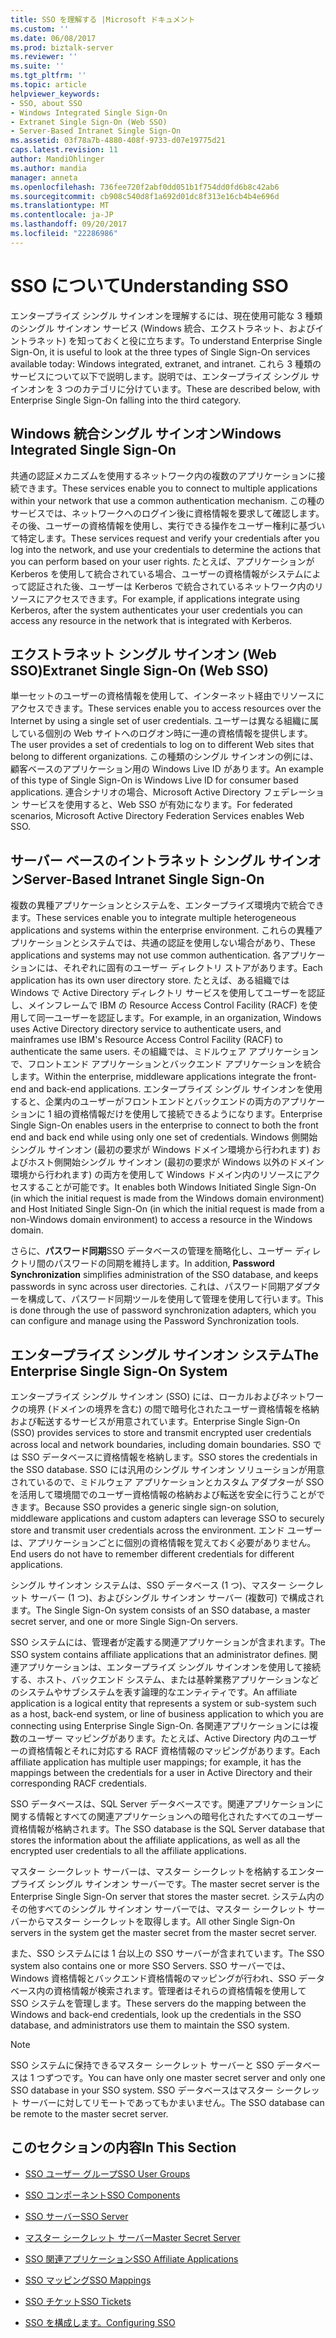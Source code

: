 ```yaml
---
title: SSO を理解する |Microsoft ドキュメント
ms.custom: ''
ms.date: 06/08/2017
ms.prod: biztalk-server
ms.reviewer: ''
ms.suite: ''
ms.tgt_pltfrm: ''
ms.topic: article
helpviewer_keywords:
- SSO, about SSO
- Windows Integrated Single Sign-On
- Extranet Single Sign-On (Web SSO)
- Server-Based Intranet Single Sign-On
ms.assetid: 03f78a7b-4880-408f-9733-d07e19775d21
caps.latest.revision: 11
author: MandiOhlinger
ms.author: mandia
manager: anneta
ms.openlocfilehash: 736fee720f2abf0dd051b1f754dd0fd6b8c42ab6
ms.sourcegitcommit: cb908c540d8f1a692d01dc8f313e16cb4b4e696d
ms.translationtype: MT
ms.contentlocale: ja-JP
ms.lasthandoff: 09/20/2017
ms.locfileid: "22286986"
---
```

# <a name="understanding-sso"></a><span data-ttu-id="7ec78-102">SSO について</span><span class="sxs-lookup"><span data-stu-id="7ec78-102">Understanding SSO</span></span>
<span data-ttu-id="7ec78-103">エンタープライズ シングル サインオンを理解するには、現在使用可能な 3 種類のシングル サインオン サービス (Windows 統合、エクストラネット、およびイントラネット) を知っておくと役に立ちます。</span><span class="sxs-lookup"><span data-stu-id="7ec78-103">To understand Enterprise Single Sign-On, it is useful to look at the three types of Single Sign-On services available today: Windows integrated, extranet, and intranet.</span></span> <span data-ttu-id="7ec78-104">これら 3 種類のサービスについて以下で説明します。説明では、エンタープライズ シングル サインオンを 3 つのカテゴリに分けています。</span><span class="sxs-lookup"><span data-stu-id="7ec78-104">These are described below, with Enterprise Single Sign-On falling into the third category.</span></span>  
  
## <a name="windows-integrated-single-sign-on"></a><span data-ttu-id="7ec78-105">Windows 統合シングル サインオン</span><span class="sxs-lookup"><span data-stu-id="7ec78-105">Windows Integrated Single Sign-On</span></span>  
 <span data-ttu-id="7ec78-106">共通の認証メカニズムを使用するネットワーク内の複数のアプリケーションに接続できます。</span><span class="sxs-lookup"><span data-stu-id="7ec78-106">These services enable you to connect to multiple applications within your network that use a common authentication mechanism.</span></span> <span data-ttu-id="7ec78-107">この種のサービスでは、ネットワークへのログイン後に資格情報を要求して確認します。その後、ユーザーの資格情報を使用し、実行できる操作をユーザー権利に基づいて特定します。</span><span class="sxs-lookup"><span data-stu-id="7ec78-107">These services request and verify your credentials after you log into the network, and use your credentials to determine the actions that you can perform based on your user rights.</span></span> <span data-ttu-id="7ec78-108">たとえば、アプリケーションが Kerberos を使用して統合されている場合、ユーザーの資格情報がシステムによって認証された後、ユーザーは Kerberos で統合されているネットワーク内のリソースにアクセスできます。</span><span class="sxs-lookup"><span data-stu-id="7ec78-108">For example, if applications integrate using Kerberos, after the system authenticates your user credentials you can access any resource in the network that is integrated with Kerberos.</span></span>  
  
## <a name="extranet-single-sign-on-web-sso"></a><span data-ttu-id="7ec78-109">エクストラネット シングル サインオン (Web SSO)</span><span class="sxs-lookup"><span data-stu-id="7ec78-109">Extranet Single Sign-On (Web SSO)</span></span>  
 <span data-ttu-id="7ec78-110">単一セットのユーザーの資格情報を使用して、インターネット経由でリソースにアクセスできます。</span><span class="sxs-lookup"><span data-stu-id="7ec78-110">These services enable you to access resources over the Internet by using a single set of user credentials.</span></span> <span data-ttu-id="7ec78-111">ユーザーは異なる組織に属している個別の Web サイトへのログオン時に一連の資格情報を提供します。</span><span class="sxs-lookup"><span data-stu-id="7ec78-111">The user provides a set of credentials to log on to different Web sites that belong to different organizations.</span></span> <span data-ttu-id="7ec78-112">この種類のシングル サインオンの例には、顧客ベースのアプリケーション用の Windows Live ID があります。</span><span class="sxs-lookup"><span data-stu-id="7ec78-112">An example of this type of Single Sign-On is Windows Live ID for consumer based applications.</span></span> <span data-ttu-id="7ec78-113">連合シナリオの場合、Microsoft Active Directory フェデレーション サービスを使用すると、Web SSO が有効になります。</span><span class="sxs-lookup"><span data-stu-id="7ec78-113">For federated scenarios, Microsoft Active Directory Federation Services enables Web SSO.</span></span>  
  
## <a name="server-based-intranet-single-sign-on"></a><span data-ttu-id="7ec78-114">サーバー ベースのイントラネット シングル サインオン</span><span class="sxs-lookup"><span data-stu-id="7ec78-114">Server-Based Intranet Single Sign-On</span></span>  
 <span data-ttu-id="7ec78-115">複数の異種アプリケーションとシステムを、エンタープライズ環境内で統合できます。</span><span class="sxs-lookup"><span data-stu-id="7ec78-115">These services enable you to integrate multiple heterogeneous applications and systems within the enterprise environment.</span></span> <span data-ttu-id="7ec78-116">これらの異種アプリケーションとシステムでは、共通の認証を使用しない場合があり、</span><span class="sxs-lookup"><span data-stu-id="7ec78-116">These applications and systems may not use common authentication.</span></span> <span data-ttu-id="7ec78-117">各アプリケーションには、それぞれに固有のユーザー ディレクトリ ストアがあります。</span><span class="sxs-lookup"><span data-stu-id="7ec78-117">Each application has its own user directory store.</span></span> <span data-ttu-id="7ec78-118">たとえば、ある組織では Windows で Active Directory ディレクトリ サービスを使用してユーザーを認証し、メインフレームで IBM の Resource Access Control Facility (RACF) を使用して同一ユーザーを認証します。</span><span class="sxs-lookup"><span data-stu-id="7ec78-118">For example, in an organization, Windows uses Active Directory directory service to authenticate users, and mainframes use IBM's Resource Access Control Facility (RACF) to authenticate the same users.</span></span> <span data-ttu-id="7ec78-119">その組織では、ミドルウェア アプリケーションで、フロントエンド アプリケーションとバックエンド アプリケーションを統合します。</span><span class="sxs-lookup"><span data-stu-id="7ec78-119">Within the enterprise, middleware applications integrate the front-end and back-end applications.</span></span> <span data-ttu-id="7ec78-120">エンタープライズ シングル サインオンを使用すると、企業内のユーザーがフロントエンドとバックエンドの両方のアプリケーションに 1 組の資格情報だけを使用して接続できるようになります。</span><span class="sxs-lookup"><span data-stu-id="7ec78-120">Enterprise Single Sign-On enables users in the enterprise to connect to both the front end and back end while using only one set of credentials.</span></span> <span data-ttu-id="7ec78-121">Windows 側開始シングル サインオン (最初の要求が Windows ドメイン環境から行われます) およびホスト側開始シングル サインオン (最初の要求が Windows 以外のドメイン環境から行われます) の両方を使用して Windows ドメイン内のリソースにアクセスすることが可能です。</span><span class="sxs-lookup"><span data-stu-id="7ec78-121">It enables both Windows Initiated Single Sign-On (in which the initial request is made from the Windows domain environment) and Host Initiated Single Sign-On (in which the initial request is made from a non-Windows domain environment) to access a resource in the Windows domain.</span></span>  
  
 <span data-ttu-id="7ec78-122">さらに、**パスワード同期**SSO データベースの管理を簡略化し、ユーザー ディレクトリ間のパスワードの同期を維持します。</span><span class="sxs-lookup"><span data-stu-id="7ec78-122">In addition, **Password Synchronization** simplifies administration of the SSO database, and keeps passwords in sync across user directories.</span></span> <span data-ttu-id="7ec78-123">これは、パスワード同期アダプターを構成して、パスワード同期ツールを使用して管理を使用して行います。</span><span class="sxs-lookup"><span data-stu-id="7ec78-123">This is done through the use of password synchronization adapters, which you can configure and manage using the Password Synchronization tools.</span></span>  
  
## <a name="the-enterprise-single-sign-on-system"></a><span data-ttu-id="7ec78-124">エンタープライズ シングル サインオン システム</span><span class="sxs-lookup"><span data-stu-id="7ec78-124">The Enterprise Single Sign-On System</span></span>  
 <span data-ttu-id="7ec78-125">エンタープライズ シングル サインオン (SSO) には、ローカルおよびネットワークの境界 (ドメインの境界を含む) の間で暗号化されたユーザー資格情報を格納および転送するサービスが用意されています。</span><span class="sxs-lookup"><span data-stu-id="7ec78-125">Enterprise Single Sign-On (SSO) provides services to store and transmit encrypted user credentials across local and network boundaries, including domain boundaries.</span></span> <span data-ttu-id="7ec78-126">SSO では SSO データベースに資格情報を格納します。</span><span class="sxs-lookup"><span data-stu-id="7ec78-126">SSO stores the credentials in the SSO database.</span></span> <span data-ttu-id="7ec78-127">SSO には汎用のシングル サインオン ソリューションが用意されているので、ミドルウェア アプリケーションとカスタム アダプターが SSO を活用して環境間でのユーザー資格情報の格納および転送を安全に行うことができます。</span><span class="sxs-lookup"><span data-stu-id="7ec78-127">Because SSO provides a generic single sign-on solution, middleware applications and custom adapters can leverage SSO to securely store and transmit user credentials across the environment.</span></span> <span data-ttu-id="7ec78-128">エンド ユーザーは、アプリケーションごとに個別の資格情報を覚えておく必要がありません。</span><span class="sxs-lookup"><span data-stu-id="7ec78-128">End users do not have to remember different credentials for different applications.</span></span>  
  
 <span data-ttu-id="7ec78-129">シングル サインオン システムは、SSO データベース (1 つ)、マスター シークレット サーバー (1 つ)、およびシングル サインオン サーバー (複数可) で構成されます。</span><span class="sxs-lookup"><span data-stu-id="7ec78-129">The Single Sign-On system consists of an SSO database, a master secret server, and one or more Single Sign-On servers.</span></span>  
  
 <span data-ttu-id="7ec78-130">SSO システムには、管理者が定義する関連アプリケーションが含まれます。</span><span class="sxs-lookup"><span data-stu-id="7ec78-130">The SSO system contains affiliate applications that an administrator defines.</span></span> <span data-ttu-id="7ec78-131">関連アプリケーションは、エンタープライズ シングル サインオンを使用して接続する、ホスト、バックエンド システム、または基幹業務アプリケーションなどのシステムやサブシステムを表す論理的なエンティティです。</span><span class="sxs-lookup"><span data-stu-id="7ec78-131">An affiliate application is a logical entity that represents a system or sub-system such as a host, back-end system, or line of business application to which you are connecting using Enterprise Single Sign-On.</span></span> <span data-ttu-id="7ec78-132">各関連アプリケーションには複数のユーザー マッピングがあります。たとえば、Active Directory 内のユーザーの資格情報とそれに対応する RACF 資格情報のマッピングがあります。</span><span class="sxs-lookup"><span data-stu-id="7ec78-132">Each affiliate application has multiple user mappings; for example, it has the mappings between the credentials for a user in Active Directory and their corresponding RACF credentials.</span></span>  
  
 <span data-ttu-id="7ec78-133">SSO データベースは、SQL Server データベースです。関連アプリケーションに関する情報とすべての関連アプリケーションへの暗号化されたすべてのユーザー資格情報が格納されます。</span><span class="sxs-lookup"><span data-stu-id="7ec78-133">The SSO database is the SQL Server database that stores the information about the affiliate applications, as well as all the encrypted user credentials to all the affiliate applications.</span></span>  
  
 <span data-ttu-id="7ec78-134">マスター シークレット サーバーは、マスター シークレットを格納するエンタープライズ シングル サインオン サーバーです。</span><span class="sxs-lookup"><span data-stu-id="7ec78-134">The master secret server is the Enterprise Single Sign-On server that stores the master secret.</span></span> <span data-ttu-id="7ec78-135">システム内のその他すべてのシングル サインオン サーバーでは、マスター シークレット サーバーからマスター シークレットを取得します。</span><span class="sxs-lookup"><span data-stu-id="7ec78-135">All other Single Sign-On servers in the system get the master secret from the master secret server.</span></span>  
  
 <span data-ttu-id="7ec78-136">また、SSO システムには 1 台以上の SSO サーバーが含まれています。</span><span class="sxs-lookup"><span data-stu-id="7ec78-136">The SSO system also contains one or more SSO Servers.</span></span> <span data-ttu-id="7ec78-137">SSO サーバーでは、Windows 資格情報とバックエンド資格情報のマッピングが行われ、SSO データベース内の資格情報が検索されます。管理者はそれらの資格情報を使用して SSO システムを管理します。</span><span class="sxs-lookup"><span data-stu-id="7ec78-137">These servers do the mapping between the Windows and back-end credentials, look up the credentials in the SSO database, and administrators use them to maintain the SSO system.</span></span>  
  
> [!NOTE]
>  <span data-ttu-id="7ec78-138">SSO システムに保持できるマスター シークレット サーバーと SSO データベースは 1 つずつです。</span><span class="sxs-lookup"><span data-stu-id="7ec78-138">You can have only one master secret server and only one SSO database in your SSO system.</span></span> <span data-ttu-id="7ec78-139">SSO データベースはマスター シークレット サーバーに対してリモートであってもかまいません。</span><span class="sxs-lookup"><span data-stu-id="7ec78-139">The SSO database can be remote to the master secret server.</span></span>  
  
## <a name="in-this-section"></a><span data-ttu-id="7ec78-140">このセクションの内容</span><span class="sxs-lookup"><span data-stu-id="7ec78-140">In This Section</span></span>  
  
-   [<span data-ttu-id="7ec78-141">SSO ユーザー グループ</span><span class="sxs-lookup"><span data-stu-id="7ec78-141">SSO User Groups</span></span>](../core/sso-user-groups.md)  
  
-   [<span data-ttu-id="7ec78-142">SSO コンポーネント</span><span class="sxs-lookup"><span data-stu-id="7ec78-142">SSO Components</span></span>](../core/sso-components.md)  
  
-   [<span data-ttu-id="7ec78-143">SSO サーバー</span><span class="sxs-lookup"><span data-stu-id="7ec78-143">SSO Server</span></span>](../core/sso-server.md)  
  
-   [<span data-ttu-id="7ec78-144">マスター シークレット サーバー</span><span class="sxs-lookup"><span data-stu-id="7ec78-144">Master Secret Server</span></span>](../core/master-secret-server.md)  
  
-   [<span data-ttu-id="7ec78-145">SSO 関連アプリケーション</span><span class="sxs-lookup"><span data-stu-id="7ec78-145">SSO Affiliate Applications</span></span>](../core/sso-affiliate-applications.md)  
  
-   [<span data-ttu-id="7ec78-146">SSO マッピング</span><span class="sxs-lookup"><span data-stu-id="7ec78-146">SSO Mappings</span></span>](../core/sso-mappings.md)  
  
-   [<span data-ttu-id="7ec78-147">SSO チケット</span><span class="sxs-lookup"><span data-stu-id="7ec78-147">SSO Tickets</span></span>](../core/sso-tickets.md)  
  
-   [<span data-ttu-id="7ec78-148">SSO を構成します。</span><span class="sxs-lookup"><span data-stu-id="7ec78-148">Configuring SSO</span></span>](../core/configuring-sso.md)